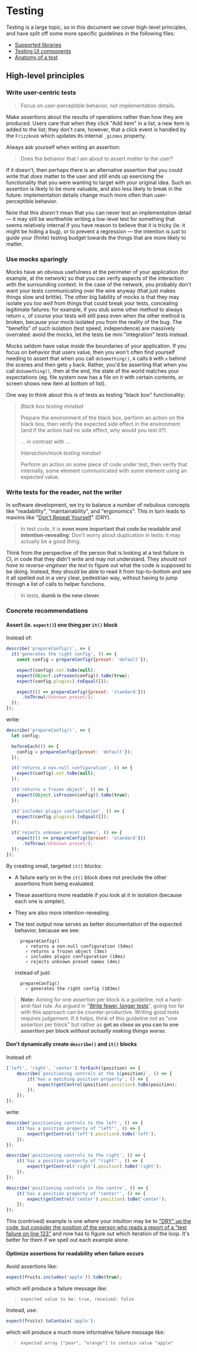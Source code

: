 # Testing

Testing is a large topic, so in this document we cover high-level principles, and have split off some more specific guidelines in the following files:

-   [Supported libraries](./supported_libraries.md)
-   [Testing UI components](./ui_components.md)
-   [Anatomy of a test](./anatomy.md)

## High-level principles

### Write user-centric tests

> Focus on user-perceptible behavior, not implementation details.

Make assertions about the results of operations rather than how they are produced. Users care that when they click "Add item" in a list, a new item is added to the list; they don't care, however, that a click event is handled by the `Frizzknob` which updates its internal `_gizmos` property.

Always ask yourself when writing an assertion:

> Does the behavior that I am about to assert _matter_ to the user?

If it doesn't, then perhaps there is an alternative assertion that you could write that _does_ matter to the user and still ends up exercising the functionality that you were wanting to target with your original idea. Such an assertion is likely to be more valuable, and also less likely to break in the future: implementation details change much more often than user-perceptible behavior.

Note that this _doesn't_ mean that you can never test an implementation detail — it may still be worthwhile writing a low-level test for something that seems relatively internal if you have reason to believe that it is tricky (ie. it might be hiding a bug), or to prevent a regression — the intention is just to guide your (finite) testing budget towards the things that are more likely to matter.

### Use mocks sparingly

Mocks have an obvious usefulness at the perimeter of your application (for example, at the network) so that you can verify aspects of the interaction with the surrounding context. In the case of the network, you probably don't want your tests communicating over the wire anyway (that just makes things slow and brittle). The other big liability of mocks is that they may isolate you _too well_ from things that could break your tests, concealing legitimate failures: for example, if you stub some other method to always return `x`, of course your tests will still pass even when the other method is broken, because your mock isolated you from the reality of the bug. The "benefits" of such isolation (test speed, independence) are massively overrated: avoid the mocks, let the tests be mini "integration" tests instead.

Mocks seldom have value _inside_ the boundaries of your application. If you focus on behavior that users value, then you won't often find yourself needing to assert that when you call `doSomething()`, `A` calls `B` with `x` behind the scenes and then gets `y` back. Rather, you'd be asserting that when you call `doSomething()`, then at the end, the state of the world matches your expectations (eg. file system now has a file on it with certain contents, or screen shows new item at bottom of list).

One way to think about this is of tests as testing "black box" functionality:

> _Black box testing mindset_
>
> Prepare the environment of the black box, perform an action on the black box, then verify the expected side effect in the environment (and if the action had no side effect, why would you test it?).
>
> ... in contrast with ...
>
> _Interaction/mock testing mindset_
>
> Perform an action on some piece of code under test, then verify that internally, some element communicated with some element using an expected value.

### Write tests for the reader, not the writer

In software development, we try to balance a number of nebulous concepts like "readability", "maintainability", and "ergonomics". This in turn leads to maxims like "[Don't Repeat Yourself](http://wiki.c2.com/?DontRepeatYourself)" (DRY).

> In test code, it is **even more important that code be readable and intention-revealing**. Don't worry about duplication in tests: it may actually be a good thing.

Think from the perspective of the person that is looking at a test failure in CI, in code that they didn't write and may not understand. They _should not have to reverse-engineer the test_ to figure out what the code is supposed to be doing. Instead, they should be able to read it from top-to-bottom and see it all spelled out in a very clear, pedestrian way, without having to jump through a list of calls to helper functions.

> In tests, **dumb is the new clever**.

### Concrete recommendations

#### Assert (ie. `expect()`) one thing per `it()` block

Instead of:

```javascript
describe('prepareConfig()', => {
  it('generates the right config', () => {
    const config = prepareConfig({preset: 'default'});

    expect(config).not.toBe(null);
    expect(Object.isFrozen(config)).toBe(true);
    expect(config.plugins).toEqual([]);

    expect(() => prepareConfig({preset: 'standard'}))
      .toThrow(/Unknown preset/);
  });
});
```

write:

```javascript
describe('prepareConfig()', => {
  let config;

  beforeEach(() => {
    config = prepareConfig({preset: 'default'});
  });

  it('returns a non-null configuration', () => {
    expect(config).not.toBe(null);
  });

  it('returns a frozen object', () => {
    expect(Object.isFrozen(config)).toBe(true);
  });

  it('includes plugin configuration', () => {
    expect(config.plugins).toEqual([]);
  });

  it('rejects unknown preset names', () => {
    expect(() => prepareConfig({preset: 'standard'}))
      .toThrow(/Unknown preset/);
  });
});
```

By creating small, targeted `it()` blocks:

-   A failure early on in the `it()` block does not preclude the other assertions from being evaluated.
-   These assertions more readable if you look at it in isolation (because each one is simpler).
-   They are also more intention-revealing.
-   The test output now serves as better documentation of the expected behavior, because we see:

    ```
      prepareConfig()
        ✓ returns a non-null configuration (54ms)
        ✓ returns a frozen object (3ms)
        ✓ includes plugin configuration (10ms)
        ✓ rejects unknown preset names (4ms)
    ```

    instead of just:

    ```
      prepareConfig()
        ✓ generates the right config (103ms)
    ```

> **Note:** Aiming for one assertion per block is a guideline, not a hard-and-fast rule. As argued in "[Write fewer, longer tests](https://kentcdodds.com/blog/write-fewer-longer-tests)", going too far with this approach can be counter-productive. Writing good tests requires judgement. If it helps, think of this guideline not as "one assertion per block" but rather as **get as close as you can to one assertion per block _without actually making things worse_**.

#### Don't dynamically create `describe()` and `it()` blocks

Instead of:

```javascript
['left', 'right', 'center'].forEach((position) => {
	describe(`positioning controls at the ${position}`, () => {
		it('has a matching position property', () => {
			expect(getControl(position).position).toBe(position);
		});
	});
});
```

write:

```javascript
describe('positioning controls to the left', () => {
	it('has a position property of "left"', () => {
		expect(getControl('left').position).toBe('left');
	});
});

describe('positioning controls to the right', () => {
	it('has a position property of "right"', () => {
		expect(getControl('right').position).toBe('right');
	});
});

describe('positioning controls in the centre', () => {
	it('has a position property of "center"', () => {
		expect(getControl('center').position).toBe('center');
	});
});
```

This (contrived) example is one where your intuition may be to ["DRY" up the code, but consider the position of the person who reads a report of a "test failure on line 123"](#write-tests-for-the-reader-not-the-writer) and now has to figure out which iteration of the loop. It's better for them if we spell out each example alone.

#### Optimize assertions for readability when failure occurs

Avoid assertions like:

```javascript
expect(fruits.includes('apple')).toBe(true);
```

which will produce a failure message like:

> `expected value to be: true, received: false`

Instead, use:

```javascript
expect(fruits).toContain('apple');
```

which will produce a much more informative failure message like:

> `expected array ["pear", "orange"] to contain value "apple"`
